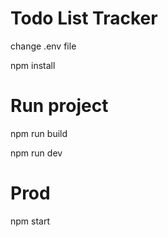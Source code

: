 # Todo List Tracker 


change .env file


 npm install
 
 # Run  project
 npm run build
 
 npm run dev
 

 # Prod
 npm start
```
